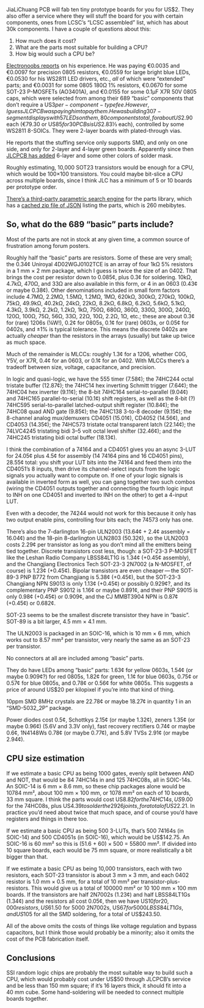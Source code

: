 JiaLiChuang PCB will fab ten tiny prototype boards for you for US$2.
They also offer a service where they will stuff the board for you with
certain components, ones from LCSC’s “LCSC assembled” list, which has
about 30k components.  I have a couple of questions about this:

1. How much does it cost?
2. What are the parts most suitable for building a CPU?
3. How big would such a CPU be?

[Electronoobs reports][0] on his experience.  He was paying €0.0035
and €0.0097 for precision 0805 resistors, €0.0559 for large bright
blue LEDs, €0.0530 for his WS2811 LED drivers, etc., *all* of which
were “extended” parts; and €0.0031 for some 0805 180Ω 1% resistors,
€0.0670 for some SOT-23 P-MOSFETs (AO3401A), and €0.0155 for some
0.1μF X7R 50V 0805 caps, which were selected from among their 689
“basic” components that don’t require a US$3 per-component-type fee.
However, I guess JLCPCB was paying him to pay them.  He was building
30 7-segment displays with 57 LEDs on them, 80 components total, for
about US$2.90 each (€79.30 or US$85 for 30 PCBs is US$2.83⅓ each),
controlled by some WS2811 8-SOICs.  They were 2-layer boards with
plated-through vias.

He reports that the stuffing service only supports SMD, and only on
one side, and only for 2-layer and 4-layer green boards.  Apparently
since then [JLCPCB has added][1] 6-layer and some other colors of
solder mask.

[0]: https://electronoobs.com/eng_circuitos_tut41.php
[1]: https://jlcpcb.com/smt-assembly

Roughly estimating, 10,000 SOT23 transistors would be enough for a
CPU, which would be 100×100 transistors.  You could maybe bit-slice a
CPU across multiple boards, since I think JLC has a minimum of 5 or 10
boards per prototype order.

[There’s a third-party parametric search engine][2] for the parts
library, which has a [cached zip file of JSON][3] listing the parts,
which is 260 mebibytes.

[3]: https://yaqwsx.github.io/jlcparts/data/cache.zip

[2]: https://github.com/yaqwsx/jlcparts

So, what do the 689 “basic” parts include?
------------------------------------------

Most of the parts are not in stock at any given time, a common source
of frustration among forum posters.

Roughly half the “basic” parts are resistors.  Some of these are very
small; the 0.34¢ Uniroyal 4D02WGJ0102TCE is an array of four 1kΩ 5%
resistors in a 1 mm × 2 mm package, which I guess is twice the size of
an 0402.  That brings the cost per resistor down to 0.085¢, plus 0.3¢
for soldering.  10kΩ, 4.7kΩ, 470Ω, and 33Ω are also available in this
form, or 4 in an 0603 (0.43¢ or maybe 0.38¢).  Other denominations
included in small form factors include 4.7MΩ, 2.2MΩ, 1.5MΩ, 1.2MΩ,
1MΩ, 620kΩ, 300kΩ, 270kΩ, 100kΩ, 75kΩ, 49.9kΩ, 40.2kΩ, 24kΩ, 22kΩ,
8.2kΩ, 6.8kΩ, 6.2kΩ, 5.6kΩ, 5.1kΩ, 4.3kΩ, 3.9kΩ, 2.2kΩ, 1.2kΩ, 1kΩ,
750Ω, 680Ω, 360Ω, 330Ω, 300Ω, 240Ω, 120Ω, 100Ω, 75Ω, 56Ω, 33Ω, 22Ω,
10Ω, 2.2Ω, 1Ω, etc.; these are about 0.3¢ for (rare) 1206s (¼W!), 0.2¢
for 0805s, 0.1¢ for (rare) 0603s, or 0.05¢ for 0402s, and ±1% is
typical tolerance.  This means the discrete 0402s are actually
*cheaper* than the resistors in the arrays (usually) but take up twice
as much space.

Much of the remainder is MLCCs: roughly 1.3¢ for a 1206, whether C0G,
Y5V, or X7R, 0.4¢ for an 0603, or 0.1¢ for an 0402.  With MLCCs
there’s a tradeoff between size, voltage, capacitance, and precision.

In logic and quasi-logic, we have the 555 timer (7.58¢); the 74HC244
octal tristate buffer (12.87¢); the 74HC14 hex inverting Schmitt
trigger (7.64¢); the 74HC04 hex inverter (9.11¢); the 8-bit 74HC164
serial-to-parallel (9.04¢) and 74HC165 parallel-to-serial (10.1¢)
shift registers, as well as the 8-bit (?) 74HC595 serial-to-parallel
latched-output shift register (10.84¢); the 74HC08 quad AND gate
(9.85¢); the 74HC138 3-to-8 decoder (9.15¢); the 8-channel analog
mux/demuxers CD4051 (15.01¢), CD4052 (14.56¢), and CD4053 (14.35¢);
the 74HC573 tristate octal transparent latch (22.14¢); the 74LVC4245
tristating bidi 3–5 volt octal level shifter (32.46¢); and the 74HC245
tristating bidi octal buffer (18.13¢).

I think the combination of a 74164 and a CD4051 gives you an async
3-LUT for 24.05¢ plus 4.5¢ for assembly (14 74164 pins and 16 CD4051
pins), 28.55¢ total: you shift your LUT bits into the 74164 and feed
them into the CD4051’s 8 inputs, then drive its channel-select inputs
from the logic signals you actually want to compute on.  If one of
your logic signals is available in inverted form as well, you can gang
together two such combos (wiring the CD4051 outputs together and
connecting the fourth logic input to INH on one CD4051 and inverted to
INH on the other) to get a 4-input LUT.

Even with a decoder, the 74244 would not work for this because it only
has two output enable pins, controlling four bits each; the 74573 only
has one.

There’s also the 7-darlington 16-pin ULN2003 (13.64¢ + 2.4¢ assembly =
16.04¢) and the 18-pin 8-darlington ULN2803 (50.32¢), so the ULN2003
costs 2.29¢ per transistor as long as you don’t mind all the emitters
being tied together.  Discrete transistors cost less, though: a
SOT-23-3 P-MOSFET like the Leshan Radio Company LBSS84LT1G is 1.34¢
(+0.45¢ assembly), and the Changjiang Electronics Tech SOT-23-3 2N7002
(a N-MOSFET, of course) is 1.23¢ (+0.45¢).  Bipolar transistors are
even cheaper — the SOT-89-3 PNP B772 from Changjiang is 5.38¢
(+0.45¢), but the SOT-23-3 Changjiang NPN S9013 is only 1.13¢ (+0.45¢)
or possibly 0.929¢?, and its complementary PNP S9012 is 1.16¢ or maybe
0.891¢, and their PNP S9015 is only 0.98¢ (+0.45¢) or 0.909¢, and the
CJ MMBT3904 NPN is 0.87¢ (+0.45¢) or 0.682¢.

SOT-23 seems to be the smallest discrete transistor they have in
“basic”.  SOT-89 is a bit larger, 4.5 mm × 4.1 mm.

The ULN2003 is packaged in an SOIC-16, which is 10 mm × 6 mm, which
works out to 8.57 mm² per transistor, very nearly the same as an
SOT-23 per transistor.

No connectors at all are included among “basic” parts.

They do have LEDs among “basic” parts: 1.63¢ for yellow 0603s, 1.54¢
(or maybe 0.909¢?) for red 0805s, 1.82¢ for green, 1.1¢ for blue
0603s, 0.75¢ or 0.57¢ for blue 0805s, and 0.78¢ or 0.56¢ for white
0805s.  This suggests a price of around US$20 per kilopixel if you’re
into that kind of thing.

10ppm SMD 8MHz crystals are 22.78¢ or maybe 18.27¢ in quantity 1 in an
“SMD-5032_2P” package.

Power diodes cost 0.5¢, Schottkys 2.15¢ (or maybe 1.32¢), zeners 1.35¢
(or maybe 0.96¢) (5.6V and 3.3V only), fast recovery rectifiers 0.74¢
or maybe 0.6¢, 1N4148Ws 0.78¢ (or maybe 0.77¢), and 5.8V TVSs 2.91¢
(or maybe 2.94¢).

CPU size estimation
-------------------

If we estimate a basic CPU as being 1000 gates, evenly split between
AND and NOT, that would be 84 74HC14s in and 125 74HC08s, all in
SOIC-14s.  An SOIC-14 is 6 mm × 8.6 mm, so these chip packages alone
would be 10784 mm², about 100 mm × 100 mm, or 1078 mm² on each of 10
boards, 33 mm square.  I think the parts would cost US$8.82 for the
74HC14s, US$9.00 for the 74HC08s, plus US$4.39 to solder the 2926
joints, for a total of US$22.21.  In practice you’d need about twice
that much space, and of course you’d have registers and things in
there too.

If we estimate a basic CPU as being 500 3-LUTs, that’s 500 74164s (in
SOIC-14) and 500 CD4051s (in SOIC-16), which would be US$142.75.  An
SOIC-16 is 60 mm² so this is (51.6 + 60) × 500 = 55800 mm².  If
divided into 10 square boards, each would be 75 mm square, or more
realistically a bit bigger than that.

If we estimate a basic CPU as being 10,000 transistors, each with two
resistors, each SOT-23 transistor is about 3 mm × 3 mm, and each 0402
resistor is 1.0 mm × 0.5 mm, for a total of 10 mm² per
transistor-plus-resistors.  This would give us a total of 100000 mm²
or 10 100 mm × 100 mm boards.  If the transistors are half 2N7002s
(1.23¢) and half LBSS84LT1Gs (1.34¢) and the resistors all cost 0.05¢,
then we have US$10 for 20,000 resistors, US$61.50 for 5000 2N7002s,
US$67 for 5000 LBSS84LT1Gs, and US$105 for all the SMD soldering, for
a total of US$243.50.

All of the above omits the costs of things like voltage regulation and
bypass capacitors, but I think those would probably be a minority;
also it omits the cost of the PCB fabrication itself.

Conclusions
-----------

SSI random logic chips are probably the most suitable way to build
such a CPU, which would probably cost under US$50 through JLCPCB’s
service and be less than 150 mm square; if it’s 16 layers thick, it
should fit into a 40 mm cube.  Some hand-soldering will be needed to
connect multiple boards together.
